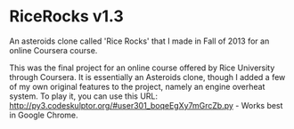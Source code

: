 # RiceRocks v1.3
An asteroids clone called 'Rice Rocks' that I made in Fall of 2013 for an online Coursera course.

This was the final project for an online course offered by Rice University through Coursera. It is essentially an Asteroids clone,
though I added a few of my own original features to the project, namely an engine overheat system. To play it, you can use this URL: http://py3.codeskulptor.org/#user301_boqeEgXy7mGrcZb.py  - Works best in Google Chrome.
